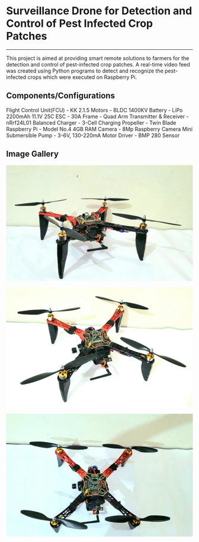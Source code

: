 # Surveillance Drone for Detection and Control of Pest Infected Crop Patches
---
This project is aimed at providing smart remote solutions to farmers for the detection and control of pest-infected crop patches. A real-time video feed was created using Python programs to detect and recognize the pest-infected crops which were executed on Raspberry Pi.

## Components/Configurations
Flight Control Unit(FCU) - KK 2.1.5
Motors - BLDC 1400KV
Battery - LiPo 2200mAh 11.1V 25C
ESC - 30A
Frame - Quad Arm
Transmitter & Receiver - nRrf24L01
Balanced Charger - 3-Cell Charging
Propeller - Twin Blade
Raspberry Pi - Model No.4 4GB RAM
Camera - 8Mp Raspberry Camera
Mini Submersible Pump - 3-6V, 130-220mA
Motor Driver - BMP 280 Sensor

<h2>Image Gallery</h2>

![Quad1](img/20220327_175434.jpg)
<br>

![Quad1](img/20220327_175513.jpg)
<br>

![Quad1](img/20220327_175540.jpg)
